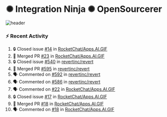  
<h1 align="center">✺ Integration Ninja ✺ OpenSourcerer</h1>

![header](https://github.com/Nabhag8848/Nabhag8848/assets/65061890/3ecbdaa2-ea2a-4413-a40a-87945f5fb05a)

### :zap: Recent Activity

<!--START_SECTION:activity-->
1. 🔒 Closed issue [#14](https://github.com/RocketChat/Apps.AI.GIF/issues/14) in [RocketChat/Apps.AI.GIF](https://github.com/RocketChat/Apps.AI.GIF)
2. 🎉 Merged PR [#23](https://github.com/RocketChat/Apps.AI.GIF/pull/23) in [RocketChat/Apps.AI.GIF](https://github.com/RocketChat/Apps.AI.GIF)
3. 🔒 Closed issue [#540](https://github.com/revertinc/revert/issues/540) in [revertinc/revert](https://github.com/revertinc/revert)
4. 🎉 Merged PR [#595](https://github.com/revertinc/revert/pull/595) in [revertinc/revert](https://github.com/revertinc/revert)
5. 🗣 Commented on [#592](https://github.com/revertinc/revert/pull/592#issuecomment-2255791134) in [revertinc/revert](https://github.com/revertinc/revert)
6. 🗣 Commented on [#586](https://github.com/revertinc/revert/pull/586#issuecomment-2255790114) in [revertinc/revert](https://github.com/revertinc/revert)
7. 🗣 Commented on [#22](https://github.com/RocketChat/Apps.AI.GIF/pull/22#issuecomment-2254582669) in [RocketChat/Apps.AI.GIF](https://github.com/RocketChat/Apps.AI.GIF)
8. 🔒 Closed issue [#17](https://github.com/RocketChat/Apps.AI.GIF/issues/17) in [RocketChat/Apps.AI.GIF](https://github.com/RocketChat/Apps.AI.GIF)
9. 🎉 Merged PR [#18](https://github.com/RocketChat/Apps.AI.GIF/pull/18) in [RocketChat/Apps.AI.GIF](https://github.com/RocketChat/Apps.AI.GIF)
10. 🗣 Commented on [#18](https://github.com/RocketChat/Apps.AI.GIF/pull/18#issuecomment-2253857026) in [RocketChat/Apps.AI.GIF](https://github.com/RocketChat/Apps.AI.GIF)
<!--END_SECTION:activity-->

  



